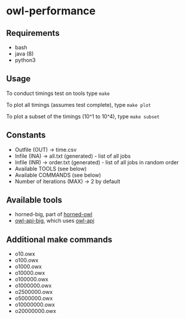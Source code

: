 # owl-performance

## Requirements

* bash
* java (8)
* python3

## Usage

To conduct timings test on tools type `make`

To plot all timings (assumes test complete), type `make plot`

To plot a subset of the timings (10^1 to 10^4), type `make subset`

## Constants

* Outfile (OUT) -> time.csv
* Infile (INA) -> all.txt (generated) - list of all jobs
* Infile (INR) -> order.txt (generated) - list of all jobs in random order
* Available TOOLS (see below)
* Available COMMANDS (see below)
* Number of iterations (MAX) -> 2 by default

## Available tools

* horned-big, part of [horned-owl](https://github.com/phillord/horned-owl)
* [owl-api-big](https://github.com/jaydchan/owl-api-big), which uses [owl-api](https://github.com/owlcs/owlapi)

## Additional make commands

* o10.owx
* o100.owx
* o1000.owx
* o10000.owx
* o100000.owx
* o1000000.owx
* o2500000.owx
* o5000000.owx
* o10000000.owx
* o20000000.owx
